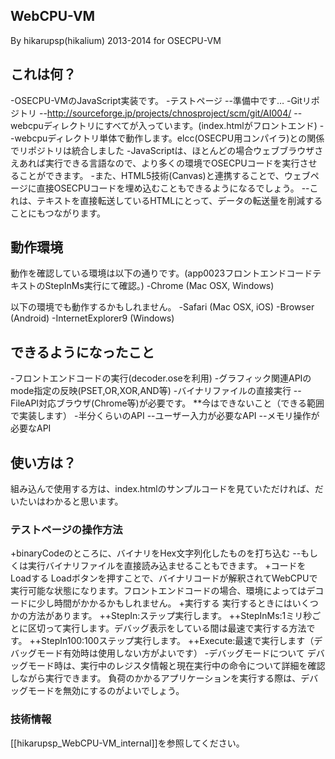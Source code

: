 ## WebCPU-VM
By hikarupsp(hikalium) 2013-2014 for OSECPU-VM

## これは何？
-OSECPU-VMのJavaScript実装です。
-テストページ
--準備中です…
-Gitリポジトリ
--http://sourceforge.jp/projects/chnosproject/scm/git/AI004/
--webcpuディレクトリにすべてが入っています。(index.htmlがフロントエンド)
--webcpuディレクトリ単体で動作します。elcc(OSECPU用コンパイラ)との関係でリポジトリは統合しました
-JavaScriptは、ほとんどの場合ウェブブラウザさえあれば実行できる言語なので、より多くの環境でOSECPUコードを実行させることができます。
-また、HTML5技術(Canvas)と連携することで、ウェブページに直接OSECPUコードを埋め込むこともできるようになるでしょう。
--これは、テキストを直接転送しているHTMLにとって、データの転送量を削減することにもつながります。

## 動作環境
動作を確認している環境は以下の通りです。(app0023フロントエンドコードテキストのStepInMs実行にて確認。)
-Chrome (Mac OSX, Windows)

以下の環境でも動作するかもしれません。
-Safari (Mac OSX, iOS)
-Browser (Android)
-InternetExplorer9 (Windows)

## できるようになったこと
-フロントエンドコードの実行(decoder.oseを利用)
-グラフィック関連APIのmode指定の反映(PSET,OR,XOR,AND等)
-バイナリファイルの直接実行
--FileAPI対応ブラウザ(Chrome等)が必要です。
**今はできないこと（できる範囲で実装します）
-半分くらいのAPI
--ユーザー入力が必要なAPI
--メモリ操作が必要なAPI

## 使い方は？
組み込んで使用する方は、index.htmlのサンプルコードを見ていただければ、だいたいはわかると思います。
### テストページの操作方法
+binaryCodeのところに、バイナリをHex文字列化したものを打ち込む
--もしくは実行バイナリファイルを直接読み込ませることもできます。
+コードをLoadする
Loadボタンを押すことで、バイナリコードが解釈されてWebCPUで実行可能な状態になります。フロントエンドコードの場合、環境によってはデコードに少し時間がかかるかもしれません。
+実行する
実行するときにはいくつかの方法があります。
++StepIn:ステップ実行します。
++StepInMs:1ミリ秒ごとに区切って実行します。デバッグ表示をしている間は最速で実行する方法です。
++StepIn100:100ステップ実行します。
++Execute:最速で実行します（デバッグモード有効時は使用しない方がよいです）
-デバッグモードについて
デバッグモード時は、実行中のレジスタ情報と現在実行中の命令について詳細を確認しながら実行できます。
負荷のかかるアプリケーションを実行する際は、デバッグモードを無効にするのがよいでしょう。

### 技術情報
[[hikarupsp_WebCPU-VM_internal]]を参照してください。


